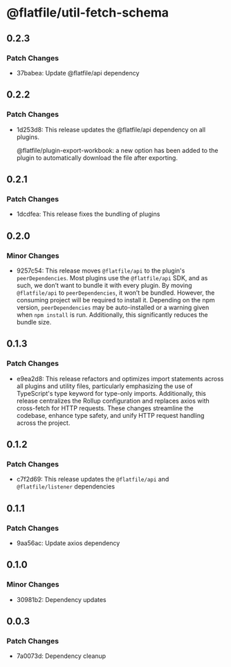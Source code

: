 # @flatfile/util-fetch-schema

## 0.2.3

### Patch Changes

- 37babea: Update @flatfile/api dependency

## 0.2.2

### Patch Changes

- 1d253d8: This release updates the @flatfile/api dependency on all plugins.

  @flatfile/plugin-export-workbook: a new option has been added to the plugin to automatically download the file after exporting.

## 0.2.1

### Patch Changes

- 1dcdfea: This release fixes the bundling of plugins

## 0.2.0

### Minor Changes

- 9257c54: This release moves `@flatfile/api` to the plugin's `peerDependencies`. Most plugins use the `@flatfile/api` SDK, and as such, we don’t want to bundle it with every plugin. By moving `@flatfile/api` to `peerDependencies`, it won’t be bundled. However, the consuming project will be required to install it. Depending on the npm version, `peerDependencies` may be auto-installed or a warning given when `npm install` is run. Additionally, this significantly reduces the bundle size.

## 0.1.3

### Patch Changes

- e9ea2d8: This release refactors and optimizes import statements across all plugins and utility files, particularly emphasizing the use of TypeScript's type keyword for type-only imports. Additionally, this release centralizes the Rollup configuration and replaces axios with cross-fetch for HTTP requests. These changes streamline the codebase, enhance type safety, and unify HTTP request handling across the project.

## 0.1.2

### Patch Changes

- c7f2d69: This release updates the `@flatfile/api` and `@flatfile/listener` dependencies

## 0.1.1

### Patch Changes

- 9aa56ac: Update axios dependency

## 0.1.0

### Minor Changes

- 30981b2: Dependency updates

## 0.0.3

### Patch Changes

- 7a0073d: Dependency cleanup
